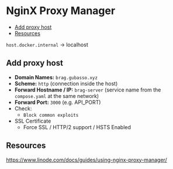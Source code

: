 # NginX Proxy Manager

<!-- toc -->

- [Add proxy host](#add-proxy-host)
- [Resources](#resources)

<!-- tocstop -->

`host.docker.internal` -> localhost

## Add proxy host

- **Domain Names:** `brag.gubasso.xyz`
- **Scheme:** `http` (connection inside the host)
- **Forward Hostname / IP:** `brag-server` (service name from the `compose.yaml` at the same network)
- **Forward Port:** `3000` (e.g. API_PORT)
- Check:
  - `Block common exploits`
- SSL Certificate
  - Force SSL / HTTP/2 support / HSTS Enabled

## Resources

https://www.linode.com/docs/guides/using-nginx-proxy-manager/

[^1]: [NginX Proxy Manager is a free, open source, GUI for the NginX Reverse Proxy making it easy to use. :awesome_open_source:](https://www.youtube.com/watch?v=RBVcnxTiIL0)
